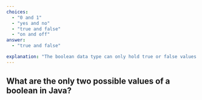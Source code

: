 ```yaml
---
choices:
  - "0 and 1"
  - "yes and no"
  - "true and false"
  - "on and off"
answer:
  - "true and false"

explanation: "The boolean data type can only hold true or false values."
---
```


## What are the only two possible values of a boolean in Java?
